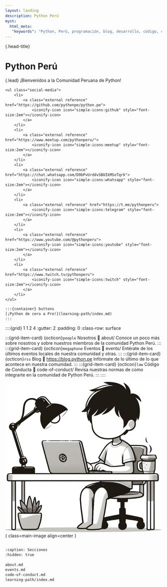 ```yaml
---
layout: landing
description: Python Perú
myst:
  html_meta:
   "keywords": "Python, Perú, programación, blog, desarrollo, código, comunidad, lenguaje, tutoriales, proyectos, Machine Learnig, Inteligencia Artificial, IA, Frameworks"
---
```


{.head-title}
# Python Perú

{.lead}
¡Bienvenidos a la Comunidad Peruana de Python!

```{raw} html
<ul class="social-media">
    <li>
        <a class="external reference" href="https://github.com/pythonpe/python.pe">
            <iconify-icon icon="simple-icons:github" style="font-size:2em"></iconify-icon>
        </a>
    </li>
    <li>
        <a class="external reference" href="https://www.meetup.com/pythonperu/">
            <iconify-icon icon="simple-icons:meetup" style="font-size:2em"></iconify-icon>
        </a>
    </li>
    <li>
        <a class="external reference" href="https://chat.whatsapp.com/D9bPvUrddvSBUIkMSoTqrk">
            <iconify-icon icon="simple-icons:whatsapp" style="font-size:2em"></iconify-icon>
        </a>
    </li>
    <li>
        <a class="external reference" href="https://t.me/pythonperu">
            <iconify-icon icon="simple-icons:telegram" style="font-size:2em"></iconify-icon>
        </a>
    </li>
    <li>
        <a class="external reference" href="https://www.youtube.com/@pythonperu">
            <iconify-icon icon="simple-icons:youtube" style="font-size:2em"></iconify-icon>
        </a>
    </li>
    <li>
        <a class="external reference" href="https://www.twitch.tv/pythonperu">
            <iconify-icon icon="simple-icons:twitch" style="font-size:2em"></iconify-icon>
        </a>
    </li>
</ul>
```

````{rst-class} head-button
:::{container} buttons
[¡Python de cero a Pro!](learning-path/index.md)
:::
````

::::{grid} 1 1 2 4
:gutter: 2
:padding: 0
:class-row: surface

:::{grid-item-card}  {octicon}`people` Nosotros
:link: about/
Conoce un poco más sobre nosotros y sobre nuestros miembros de la comunidad
Python Perú.
:::
:::{grid-item-card}  {octicon}`megaphone` Eventos
:link: events/
Entérate de los últimos eventos locales de nuestra comunidad y otras.
:::
:::{grid-item-card}  {octicon}`rss` Blog
:link: https://blog.python.pe
Infórmate de lo último de lo que acontece en nuestra comunidad.
:::
:::{grid-item-card}  {octicon}`law` Código de Conducta
:link: code-of-conduct/
Revisa nuestras normas de como integrarte en la comunidad de Python Perú.
:::
::::


![Python developer](/_static/images/main_image.png){ class=main-image align=center }

```{embed} https://blog.python.pe/recent_posts/
```

```{toctree}
:caption: Secciones
:hidden: true

about.md
events.md
code-of-conduct.md
learning-path/index.md
```
